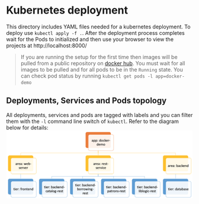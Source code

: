 # Kubernetes deployment
This directory includes YAML files needed for a kubernetes deployment. To deploy use ```kubectl apply -f .```. After the deployment process completes wait for the Pods to initialized and then use your browser to view the projects at http://localhost:8000/
> If you are running the setup for the first time then images will be pulled from a public repository on [docker hub](https://hub.docker.com/u/eyalabraham).
> You must wait for all images to be pulled and for all pods to be in the ```Running``` state.
> You can check pod status by running ```kubectl get pods -l app=docker-demo```

## Deployments, Services and Pods topology
All deployments, services and pods are tagged with labels and you can filter them with the ```-l``` command line switch of ```kubectl```. Refer to the diagram below for details:
![k8s-deployment](../doc/image/k8s-deployment.png)